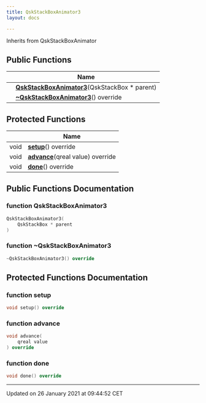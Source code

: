 ```yaml
---
title: QskStackBoxAnimator3
layout: docs

---
```





Inherits from QskStackBoxAnimator

## Public Functions

|                | Name           |
| -------------- | -------------- |
| | **[QskStackBoxAnimator3](/docs/classes/class_qsk_stack_box_animator3/#function-qskstackboxanimator3)**(QskStackBox * parent) |
| | **[~QskStackBoxAnimator3](/docs/classes/class_qsk_stack_box_animator3/#function-~qskstackboxanimator3)**() override |

## Protected Functions

|                | Name           |
| -------------- | -------------- |
| void | **[setup](/docs/classes/class_qsk_stack_box_animator3/#function-setup)**() override |
| void | **[advance](/docs/classes/class_qsk_stack_box_animator3/#function-advance)**(qreal value) override |
| void | **[done](/docs/classes/class_qsk_stack_box_animator3/#function-done)**() override |

## Public Functions Documentation

### function QskStackBoxAnimator3

```cpp
QskStackBoxAnimator3(
    QskStackBox * parent
)
```


### function ~QskStackBoxAnimator3

```cpp
~QskStackBoxAnimator3() override
```


## Protected Functions Documentation

### function setup

```cpp
void setup() override
```


### function advance

```cpp
void advance(
    qreal value
) override
```


### function done

```cpp
void done() override
```


-------------------------------

Updated on 26 January 2021 at 09:44:52 CET